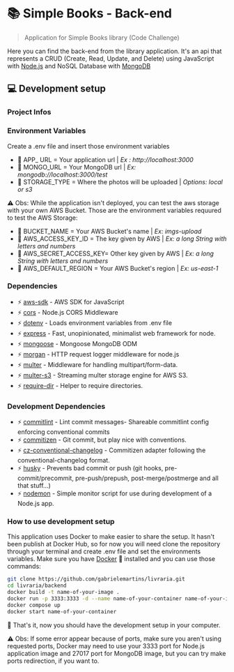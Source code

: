 # :books: Simple Books - Back-end

> Application for Simple Books library (Code Challenge)

Here you can find the back-end from the library application. It's an api that represents a CRUD (Create, Read, Update, and Delete) using JavaScript with [Node.js](https://nodejs.org/en/) and NoSQL Database with [MongoDB](https://www.mongodb.com)

## :computer: Development setup

### Project Infos

### Environment Variables

Create a .env file and insert those environment variables

- :key: APP_ URL = Your application url | *Ex : http://localhost:3000*
- :key: MONGO_URL = Your MongoDB url | *Ex: mongodb://localhost:3000/test*
- :key: STORAGE_TYPE = Where the photos will be uploaded | *Options: local or s3*

:warning: Obs: While the application isn't deployed, you can test the aws storage with your own AWS Bucket. Those are the environment variables requured to test the AWS Storage: 

- :key: BUCKET_NAME = Your AWS Bucket's name | *Ex: imgs-upload*
- :key: AWS_ACCESS_KEY_ID = The key given by AWS | *Ex: a long String with letters and numbers*
- :key: AWS_SECRET_ACCESS_KEY= Other key given by AWS | *Ex: a long String with letters and numbers*
- :key: AWS_DEFAULT_REGION = Your AWS Bucket's region | *Ex: us-east-1*



### Dependencies

- :zap: [aws-sdk](https://github.com/aws/aws-sdk-js) - AWS SDK for JavaScript
- :zap: [cors](https://github.com/expressjs/cors#readme) - Node.js CORS Middleware
- :zap: [dotenv](https://github.com/motdotla/dotenv#readme) - Loads environment variables from .env file
- :zap: [express](https://github.com/expressjs/express) - Fast, unopinionated, minimalist web framework for node.
- :zap: [mongoose](https://github.com/Automattic/mongoose) - Mongoose MongoDB ODM
- :zap: [morgan](https://github.com/expressjs/morgan#readme) - HTTP request logger middleware for node.js
- :zap: [multer](https://github.com/expressjs/multer#readme) - Middleware for handling multipart/form-data.
- :zap: [multer-s3](https://github.com/badunk/multer-s3#readme) - Streaming multer storage engine for AWS S3.
- :zap: [require-dir](https://github.com/aseemk/requireDir) - Helper to require directories.

### Development Dependencies

- :zap: [commitlint](https://github.com/conventional-changelog/commitlint#readme) - Lint commit messages- Shareable commitlint config enforcing conventional commits
- :zap: [commitizen](https://github.com/commitizen/cz-cli) - Git commit, but play nice with conventions.
- :zap: [cz-conventional-changelog](https://github.com/commitizen/cz-conventional-changelog) - Commitizen adapter following the conventional-changelog format.
- :zap: [husky](https://github.com/typicode/husky#readme) - Prevents bad commit or push (git hooks, pre-commit/precommit, pre-push/prepush, post-merge/postmerge and all that stuff...)
- :zap: [nodemon](https://github.com/remy/nodemon) - Simple monitor script for use during development of a Node.js app.

### How to use development setup

This application uses Docker to make easier to share the setup. It hasn't been publish at Docker Hub, so for now you will need clone the repository through your terminal and create .env file and set the environments variables. Make sure you have [Docker](https://www.docker.com/get-started) :whale: installed and you can use those commands:

```sh
git clone https://github.com/gabrielemartins/livraria.git
cd livraria/backend
docker build -t name-of-your-image .
docker run -p 3333:3333 -d --name name-of-your-container name-of-your-image
docker compose up
docker start name-of-your-container
```

:checkered_flag: That's it, now you should have the development setup in your computer.

:warning: Obs: If some error appear because of ports, make sure you aren't using requested ports, Docker may need to use your 3333 port for Node.js application image and 27017 port for MongoDB image, but you can try make ports redirection, if you want to.

